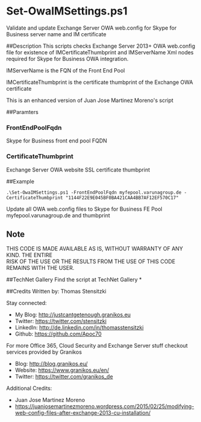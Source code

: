 # Set-OwaIMSettings.ps1
Validate and update Exchange Server OWA web.config for Skype for Business server name and IM certificate

##Description
This scripts checks Exchange Server 2013+ OWA web.config file for existence of IMCertificateThumbprint and IMServerName Xml nodes required for Skype for Business OWA integration.

IMServerName is the FQN of the Front End Pool

IMCertificateThumbprint is the certificate thumbprint of the Exchange OWA certificate

This is an enhanced version of Juan Jose Martinez Moreno's script

##Paramters
### FrontEndPoolFqdn
Skype for Business front end pool FQDN

### CertificateThumbprint
Exchange Server OWA website SSL certificate thumbprint 

##Example
```
.\Set-OwaIMSettings.ps1 -FrontEndPoolFqdn myfepool.varunagroup.de -CertificateThumbprint "1144F22E9E045BF0BA421CAA4BB7AF12EF570C17"
```
Update all OWA web.config files to Skype for Business FE Pool myfepool.varunagroup.de and thumbprint 

## Note
THIS CODE IS MADE AVAILABLE AS IS, WITHOUT WARRANTY OF ANY KIND. THE ENTIRE  
RISK OF THE USE OR THE RESULTS FROM THE USE OF THIS CODE REMAINS WITH THE USER.

##TechNet Gallery
Find the script at TechNet Gallery
* 

##Credits
Written by: Thomas Stensitzki

Stay connected:

* My Blog: http://justcantgetenough.granikos.eu
* Twitter: https://twitter.com/stensitzki
* LinkedIn:	http://de.linkedin.com/in/thomasstensitzki
* Github: https://github.com/Apoc70

For more Office 365, Cloud Security and Exchange Server stuff checkout services provided by Granikos

* Blog: http://blog.granikos.eu/
* Website: https://www.granikos.eu/en/
* Twitter: https://twitter.com/granikos_de

Additional Credits:
* Juan Jose Martinez Moreno
* https://juanjosemartinezmoreno.wordpress.com/2015/02/25/modifying-web-config-files-after-exchange-2013-cu-installation/ 
